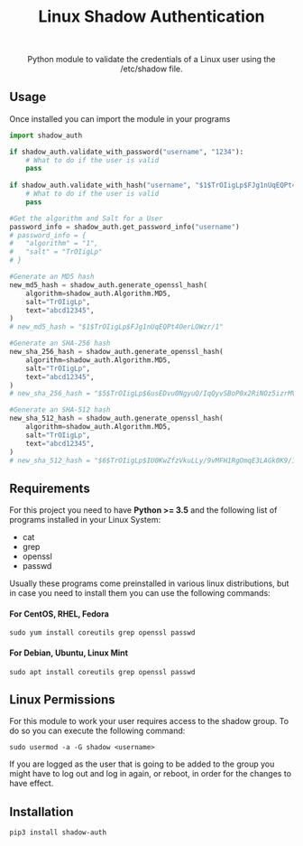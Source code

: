 
<p align="center">
    <h1 align="center">Linux Shadow Authentication</h1>
    <br>
    <p align="center">Python module to validate the credentials of a Linux user using the /etc/shadow file.</p>
</p>

Usage
------------
Once installed you can import the module in your programs

```python
import shadow_auth

if shadow_auth.validate_with_password("username", "1234"):
    # What to do if the user is valid
    pass
    
if shadow_auth.validate_with_hash("username", "$1$TrOIigLp$FJg1nUqEQPt4OerLOWzr/1"):
    # What to do if the user is valid
    pass

#Get the algorithm and Salt for a User    
password_info = shadow_auth.get_password_info("username")
# password_info = {
#   "algorithm" = "1",
#   "salt" = "TrOIigLp"
# }

#Generate an MD5 hash
new_md5_hash = shadow_auth.generate_openssl_hash(
    algorithm=shadow_auth.Algorithm.MD5,
    salt="TrOIigLp",
    text="abcd12345",    
)
# new_md5_hash = "$1$TrOIigLp$FJg1nUqEQPt4OerLOWzr/1"

#Generate an SHA-256 hash
new_sha_256_hash = shadow_auth.generate_openssl_hash(
    algorithm=shadow_auth.Algorithm.MD5,
    salt="TrOIigLp",
    text="abcd12345",    
)
# new_sha_256_hash = "$5$TrOIigLp$6usEDvu0NgyuQ/IqQyvSBoP0x2RiNOz5izrMViHwXv2"

#Generate an SHA-512 hash
new_sha_512_hash = shadow_auth.generate_openssl_hash(
    algorithm=shadow_auth.Algorithm.MD5,
    salt="TrOIigLp",
    text="abcd12345",    
)
# new_sha_512_hash = "$6$TrOIigLp$IU0KwZfzVkuLLy/9vMFH1RgOmqE3LAGk0K9/15WOGStkeaN2IWYkY0jzCWHMUcSnnewnt9bOUwD2vStgko79v/"

``` 


Requirements
------------
For this project you need to have **Python >= 3.5** and the following list of programs installed in your Linux System:
* cat
* grep
* openssl
* passwd

Usually these programs come preinstalled in various linux distributions, but in case you need to install them you can use the following commands:

#### For CentOS, RHEL, Fedora
~~~
sudo yum install coreutils grep openssl passwd
~~~
#### For Debian, Ubuntu, Linux Mint
~~~
sudo apt install coreutils grep openssl passwd
~~~
Linux Permissions
------------
For this module to work your user requires access to the shadow group.
To do so you can execute the following command:

~~~
sudo usermod -a -G shadow <username>
~~~

If you are logged as the user that is going to be added to the group you might have to log out and log in again,
or reboot, in order for the changes to have effect.


Installation
------------
~~~
pip3 install shadow-auth
~~~
